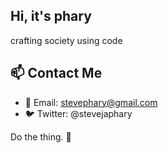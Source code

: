## Hi, it's phary 

crafting society using code

## 📫 Contact Me

- 📧 Email: stevephary@gmail.com
- 🐦 Twitter: @stevejaphary

Do the thing. 🚀



<!---
stevephary/stevephary is a ✨ special ✨ repository because its `README.md` (this file) appears on your GitHub profile.
You can click the Preview link to take a look at your changes.
--->
